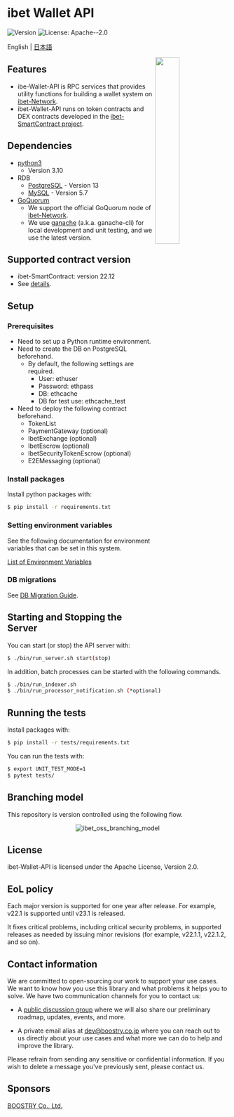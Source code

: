 # ibet Wallet API

<p>
  <img alt="Version" src="https://img.shields.io/badge/version-22.12-blue.svg?cacheSeconds=2592000" />
  <img alt="License: Apache--2.0" src="https://img.shields.io/badge/License-Apache--2.0-yellow.svg" />
</p>

English | <a href='./README_JA.md'>日本語</a>

<img width="33%" align="right" src="https://user-images.githubusercontent.com/963333/71627030-97cd7480-2c33-11ea-9d3a-f77f424d954d.png"/>

## Features
- ibe-Wallet-API is RPC services that provides utility functions for building a wallet system on [ibet-Network](https://github.com/BoostryJP/ibet-Network).
- ibet-Wallet-API runs on token contracts and DEX contracts developed in the [ibet-SmartContract project](https://github.com/BoostryJP/ibet-SmartContract).

## Dependencies
- [python3](https://www.python.org/)
  - Version 3.10
- RDB
  - [PostgreSQL](https://www.postgresql.org/) - Version 13
  - [MySQL](https://www.mysql.com/) - Version 5.7
- [GoQuorum](https://github.com/ConsenSys/quorum)
  - We support the official GoQuorum node of [ibet-Network](https://github.com/BoostryJP/ibet-Network).
  - We use [ganache](https://github.com/trufflesuite/ganache) (a.k.a. ganache-cli) for local development and unit testing, and we use the latest version.

## Supported contract version

* ibet-SmartContract: version 22.12
* See [details](./app/contracts/contract_version.md).

## Setup

### Prerequisites

- Need to set up a Python runtime environment.
- Need to create the DB on PostgreSQL beforehand.
  - By default, the following settings are required.
    - User: ethuser
    - Password: ethpass
    - DB: ethcache
    - DB for test use: ethcache_test
- Need to deploy the following contract beforehand.
  - TokenList
  - PaymentGateway (optional)
  - IbetExchange (optional)
  - IbetEscrow (optional)
  - IbetSecurityTokenEscrow (optional)
  - E2EMessaging (optional)

### Install packages

Install python packages with:
```bash
$ pip install -r requirements.txt
```

### Setting environment variables

See the following documentation for environment variables that can be set in this system.

[List of Environment Variables](ENV_LIST.md)

### DB migrations

See [DB Migration Guide](migrations/README.md).


## Starting and Stopping the Server

You can start (or stop) the API server with:
```bash
$ ./bin/run_server.sh start(stop)
```

In addition, batch processes can be started with the following commands.

```bash
$ ./bin/run_indexer.sh
$ ./bin/run_processor_notification.sh (*optional)
```

## Running the tests

Install packages with:
```bash
$ pip install -r tests/requirements.txt
```

You can run the tests with:
```bash
$ export UNIT_TEST_MODE=1
$ pytest tests/
```

## Branching model

This repository is version controlled using the following flow.

<p align='center'>
  <img alt="ibet_oss_branching_model" src="https://user-images.githubusercontent.com/963333/153906146-51104713-c93c-4c5d-8b0a-5cf59651ffff.png"/>
</p>


## License

ibet-Wallet-API is licensed under the Apache License, Version 2.0.

## EoL policy
Each major version is supported for one year after release. 
For example, v22.1 is supported until v23.1 is released. 

It fixes critical problems, including critical security problems, 
in supported releases as needed by issuing minor revisions 
(for example, v22.1.1, v22.1.2, and so on).

## Contact information

We are committed to open-sourcing our work to support your use cases. 
We want to know how you use this library and what problems it helps you to solve. 
We have two communication channels for you to contact us:

* A [public discussion group](https://github.com/BoostryJP/ibet-Wallet-API/discussions)
where we will also share our preliminary roadmap, updates, events, and more.

* A private email alias at
[dev@boostry.co.jp](mailto:dev@boostry.co.jp)
where you can reach out to us directly about your use cases and what more we can
do to help and improve the library.
  
Please refrain from sending any sensitive or confidential information. 
If you wish to delete a message you've previously sent, please contact us.


## Sponsors

[BOOSTRY Co., Ltd.](https://boostry.co.jp/)
